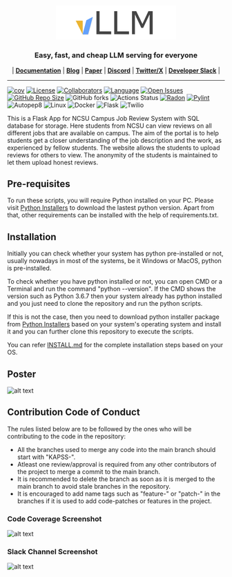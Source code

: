 <p align="center">
  <picture>
    <source media="(prefers-color-scheme: dark)" srcset="https://raw.githubusercontent.com/vllm-project/vllm/main/docs/source/assets/logos/vllm-logo-text-dark.png">
    <img alt="vLLM" src="https://raw.githubusercontent.com/vllm-project/vllm/main/docs/source/assets/logos/vllm-logo-text-light.png" width=55%>
  </picture>
</p>

<h3 align="center">
Easy, fast, and cheap LLM serving for everyone
</h3>

<p align="center">
| <a href="https://docs.vllm.ai"><b>Documentation</b></a> | <a href="https://vllm.ai"><b>Blog</b></a> | <a href="https://arxiv.org/abs/2309.06180"><b>Paper</b></a> | <a href="https://discord.gg/jz7wjKhh6g"><b>Discord</b></a> | <a href="https://x.com/vllm_project"><b>Twitter/X</b></a> | <a href="https://slack.vllm.ai"><b>Developer Slack</b></a> |
</p>

---

 
[![cov](https://img.shields.io/badge/coverage-100%25-green?link=https://github.com/Rmv-se-510/NCSU_Campus_Jobs_Review_System_2.0/actions/runs/11096402104/jobs/coverage)](https://github.com/Rmv-se-510/NCSU_Campus_Jobs_Review_System_2.0/actions/runs/11096402104)
[![License](https://img.shields.io/badge/License-MIT-purple.svg?style=flat)](https://github.com/Rmv-se-510/NCSU_Campus_Jobs_Review_System_2.0/main/LICENSE)
[![Collaborators](https://img.shields.io/badge/Collaborators-3-orange.svg?style=flat)](https://github.com/Rmv-se-510/NCSU_Campus_Jobs_Review_System_2.0/graphs/contributors)
[![Language](https://img.shields.io/badge/Language-Python-blue.svg?style=flat)](https://github.com/Rmv-se-510/NCSU_Campus_Jobs_Review_System_2.0/search?l=python)
[![Open Issues](https://img.shields.io/github/issues/Rmv-se-510/NCSU_Campus_Jobs_Review_System_2.0)](https://github.com/Rmv-se-510/NCSU_Campus_Jobs_Review_System_2.0/issues)
[![GitHub Repo Size](https://img.shields.io/github/repo-size/Rmv-se-510/NCSU_Campus_Jobs_Review_System_2.0.svg)](https://img.shields.io/github/repo-size/Rmv-se-510/NCSU_Campus_Jobs_Review_System_2.0.svg)
![GitHub forks](https://img.shields.io/github/forks/Rmv-se-510/NCSU_Campus_Jobs_Review_System_2.0.svg)
<img alt="Actions Status" src="https://github.com/Rmv-se-510/NCSU_Campus_Jobs_Review_System_2.0/workflows/Test/badge.svg">
[![Radon](https://img.shields.io/badge/radon_cc-3.33-green?link=https://github.com/Rmv-se-510/NCSU_Campus_Jobs_Review_System_2.0/actions/runs/11096402104/jobs/radon)](https://github.com/Rmv-se-510/NCSU_Campus_Jobs_Review_System_2.0/actions/runs/11096402104)
[![Pylint](https://img.shields.io/badge/pylint-10.00-green?link=https://github.com/Rmv-se-510/NCSU_Campus_Jobs_Review_System_2.0/actions/runs/11096402104/jobs/pylint)](https://github.com/Rmv-se-510/NCSU_Campus_Jobs_Review_System_2.0/actions/runs/11096402104)
![Autopep8](https://img.shields.io/badge/autopep8-passing-brightgreen)
![Linux](https://img.shields.io/badge/Linux-FCC624?style=for-the-badge&logo=linux&logoColor=black)
![Docker](https://img.shields.io/badge/docker-257bd6?style=for-the-badge&logo=docker&logoColor=white)
![Flask](https://img.shields.io/badge/Flask-000000?style=for-the-badge&logo=Flask&logoColor=white)
![Twilio](https://img.shields.io/static/v1?style=for-the-badge&message=Twilio&color=F22F46&logo=Twilio&logoColor=FFFFFF&label=)




This is a Flask App for NCSU Campus Job Review System with SQL database for storage. Here students from NCSU can view reviews on all different jobs that are available on campus. The aim of the portal is to help students get a closer understanding of the job description and the work, as experienced by fellow students. The website allows the students to upload reviews for others to view. The anonymity of the students is maintained to let them upload honest reviews.

<!-- ![alt text](https://github.com/ashishjoshi2605/ncsu-campus-jobs-review-system/blob/main/app/static/ProjectUI.png) -->




<!-- 
<a href="https://zenodo.org/badge/latestdoi/545210740"><img src="https://zenodo.org/badge/545210740.svg" alt="DOI"></a>
<a href="https://github.com/ashishjoshi2605/ncsu-campus-jobs-review-system/graphs/contributors" alt="Contributors"><img src="https://img.shields.io/github/contributors/ashishjoshi2605/ncsu-campus-jobs-review-system" /></a>
<a href="https://github.com/ashishjoshi2605/ncsu-campus-jobs-review-system" alt="Repo Size"><img src="https://img.shields.io/github/repo-size/ashishjoshi2605/ncsu-campus-jobs-review-system" /></a>
<a href="https://github.com/ashishjoshi2605/ncsu-campus-jobs-review-system/blob/main/LICENSE" alt="License"><img src="https://img.shields.io/github/license/ashishjoshi2605/ncsu-campus-jobs-review-system" /></a>
<a href="https://github.com/ashishjoshi2605/ncsu-campus-jobs-review-system/issues" alt="Open Issues"><img src="https://img.shields.io/github/issues-raw/ashishjoshi2605/ncsu-campus-jobs-review-system" /></a>
<a href="https://github.com/ashishjoshi2605/ncsu-campus-jobs-review-system/actions" alt="Build Status"><img src="https://img.shields.io/github/workflow/status/ashishjoshi2605/ncsu-campus-jobs-review-system/Build%20main" /></a>
<img alt="GitHub Workflow Status" src="https://img.shields.io/github/workflow/status/ashishjoshi2605/ncsu-campus-jobs-review-system/website?color=magenta&label=Documentation"> -->

## Pre-requisites
To run these scripts, you will require Python installed on your PC. Please visit [Python Installers](https://www.python.org/downloads/) to download the lastest python version. Apart from that, other requirements can be installed with the help of requirements.txt.

## Installation
Initially you can check whether your system has python pre-installed or not, usually nowadays in most of the systems, be it Windows or MacOS, python is pre-installed. 

To check whether you have python installed or not, you can open CMD or a Terminal and run the command "python --version". If the CMD shows the version such as Python 3.6.7 then your system already has python installed and you just need to clone the repository and run the python scripts. 

If this is not the case, then you need to download python installer package from [Python Installers](https://www.python.org/downloads/) based on your system's operating system and install it and you can further clone this repository to execute the scripts.

You can refer [INSTALL.md](https://github.com/ashishjoshi2605/ncsu-campus-jobs-review-system/blob/main/INSTALL.md) for the complete installation steps based on your OS.

## Poster
![alt text](https://github.com/ashishjoshi2605/ncsu-campus-jobs-review-system/blob/main/app/static/Poster.jpg)

## Contribution Code of Conduct

The rules listed below are to be followed by the ones who will be contributing to the code in the repository:
  
  - All the branches used to merge any code into the main branch should start with "KAPSS-".
  - Atleast one review/approval is required from any other contributors of the project to merge a commit to the main branch.
  - It is recommended to delete the branch as soon as it is merged to the main branch to avoid stale branches in the repository.
  - It is encouraged to add name tags such as "feature-" or "patch-" in the branches if it is used to add code-patches or features in the project.
  
### Code Coverage Screenshot

![alt text](https://github.com/ashishjoshi2605/ncsu-campus-jobs-review-system/blob/main/Data/codecov.png)

### Slack Channel Screenshot

![alt text](https://github.com/ashishjoshi2605/ncsu-campus-jobs-review-system/blob/main/Data/slack_channel.png)
